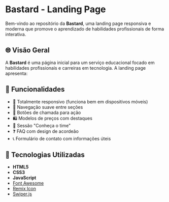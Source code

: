 # Bastard - Landing Page

Bem-vindo ao repositório da **Bastard**, uma landing page responsiva e moderna que promove o aprendizado de habilidades profissionais de forma interativa.

## 🌐 Visão Geral

A **Bastard** é uma página inicial para um serviço educacional focado em habilidades profissionais e carreiras em tecnologia. A landing page apresenta:

## 🔧 Funcionalidades

- 📱 Totalmente responsivo (funciona bem em dispositivos móveis)
- 🧭 Navegação suave entre seções
- 🎯 Botões de chamada para ação
- 🛍️ Modelos de preços com destaques
- 👥 Sessão "Conheça o time"
- ❓ FAQ com design de acordeão
- 📞 Formulário de contato com informações úteis

## 🧰 Tecnologias Utilizadas

- **HTML5**
- **CSS3**
- **JavaScript**
- [Font Awesome](https://fontawesome.com/)
- [Remix Icon](https://remixicon.com/)
- [Swiper.js](https://swiperjs.com/) 
